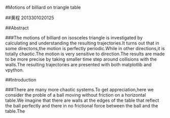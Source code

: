 #Motions of billiard on triangle table

##黄程     2013301020125

##Abstract

###The motions of billiard on isosceles triangle is investigated by calculating and understanding the resulting trajectories.It turns out that in some directons,the motion is perfectly periodic.While in other directions,it is totally chaotic.The motion is very sensitive to direction.The results are made to be more precise by taking smaller time step around collisions with the walls.The resulting trajectories are presented with both matplotlib and vpython.

##Introduction

###There are many more chaotic systems.To get appreciation,here we consider the proble of a ball moving without friction on a horizontal table.We imagine that there are walls at the edges of the table that reflect the ball perfectly and there in no frictional force between the ball and the table.The

